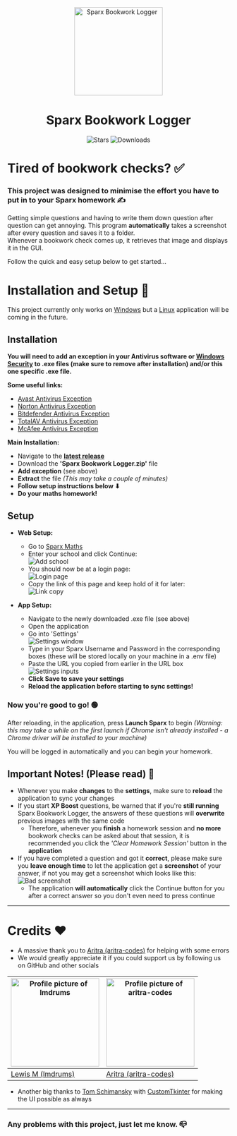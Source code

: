 <div align="center">
  <img src="readme_images/logo.svg" alt="Sparx Bookwork Logger" width="200">
  <h1>Sparx Bookwork Logger</h1>
  <img alt="Stars" src="https://img.shields.io/github/stars/lmdrums/Sparx-Bookwork-Logger.svg">
  <img alt="Downloads" src="https://img.shields.io/github/downloads/lmdrums/Sparx-Bookwork-Logger/total.svg">

</div>

# Tired of bookwork checks? ✅

### This project was designed to minimise the effort you have to put in to your Sparx homework ✍

Getting simple questions and having to write them down question after question can get annoying. This program **automatically** takes a screenshot after every question and saves it to a folder. </br> Whenever a bookwork check comes up, it retrieves that image and displays it in the GUI.

Follow the quick and easy setup below to get started...

# Installation and Setup 🔧

This project currently only works on [Windows](https://www.microsoft.com/en-gb/windows) but a [Linux](https://en.wikipedia.org/wiki/Linux) application will be coming in the future.

## Installation

**You will need to add an exception in your Antivirus software or [Windows Security](https://support.microsoft.com/en-us/windows/add-an-exclusion-to-windows-security-811816c0-4dfd-af4a-47e4-c301afe13b26) to .exe files (make sure to remove after installation) and/or this one specific .exe file.**

**Some useful links:**
- [Avast Antivirus Exception](https://support.avast.com/en-gb/article/antivirus-scan-exclusions/#pc)
- [Norton Antivirus Exception](https://support.norton.com/sp/en/us/home/current/solutions/v3672136)
- [Bitdefender Antivirus Exception](https://www.bitdefender.co.uk/consumer/support/answer/88779/)
- [TotalAV Antivirus Exception](https://help.bethesda.net/#en/answer/46189)
- [McAfee Antivirus Exception](https://www.mcafee.com/support/?articleId=TS102056&page=shell&shell=article-view)

**Main Installation:**
- Navigate to the [**latest release**](https://github.com/lmdrums/sparx-bookwork-logger/releases/latest)
- Download the **'Sparx Bookwork Logger.zip'** file
- **Add exception** (see above)
- **Extract** the file *(This may take a couple of minutes)*
- **Follow setup instructions below ⬇**
- **Do your maths homework!**

## Setup
- **Web Setup:**
  - Go to [Sparx Maths](https://selectschool.sparxmaths.uk/)
  - Enter your school and click Continue:
    </br>
    ![Add school](readme_images/school.png)
  - You should now be at a login page:
    </br>
    ![Login page](readme_images/login.png)
  - Copy the link of this page and keep hold of it for later:
    </br>
    ![Link copy](readme_images/link_copy.png)

- **App Setup:**

  - Navigate to the newly downloaded .exe file (see above)
  - Open the application
  - Go into 'Settings'
    </br>
    ![Settings window](readme_images/settings.png)
  - Type in your Sparx Username and Password in the corresponding boxes (these will be stored locally on your machine in a .env file)
  - Paste the URL you copied from earlier in the URL box
    </br>
    ![Settings inputs](readme_images/settings_entry.png)
  - **Click Save to save your settings**
  - **Reload the application before starting to sync settings!**

### Now you're good to go! 🟢

After reloading, in the application, press **Launch Sparx** to begin *(Warning: this may take a while on the first launch if Chrome isn't already installed - a Chrome driver will be installed to your machine)*

You will be logged in automatically and you can begin your homework.

## Important Notes! (Please read) 📜

- Whenever you make **changes** to the **settings**, make sure to **reload** the application to sync your changes
- If you start **XP Boost** questions, be warned that if you're **still running** Sparx Bookwork Logger, the answers of these questions will **overwrite** previous images with the same code
  - Therefore, whenever you **finish** a homework session and **no more** bookwork checks can be asked about that session, it is recommended you click the *'Clear Homework Session'* button in the **application**
- If you have completed a question and got it **correct**, please make sure you **leave enough time** to let the application get a **screenshot** of your answer, if not you may get a screenshot which looks like this:
  </br>
  ![Bad screenshot](readme_images/bad_screenshot.png)
  - The application **will automatically** click the Continue button for you after a correct answer so you don't even need to press continue

---

# Credits ❤️

- A massive thank you to [Aritra (aritra-codes)](https://github.com/aritra-codes) for helping with some errors
- We would greatly appreciate it if you could support us by following us on GitHub and other socials

<img src="https://github.com/lmdrums.png" alt="Profile picture of lmdrums" height="200" width="200"/> | <img src="https://github.com/aritra-codes.png" alt="Profile picture of aritra-codes" height="200" width="200"/>
---|---
[Lewis M (lmdrums)](https://github.com/lmdrums) | [Aritra (aritra-codes)](https://github.com/aritra-codes)

- Another big thanks to [Tom Schimansky](https://github.com/TomSchimansky) with [CustomTkinter](https://github.com/TomSchimansky/CustomTkinter) for making the UI possible as always

---

### Any problems with this project, just let me know. 📪
